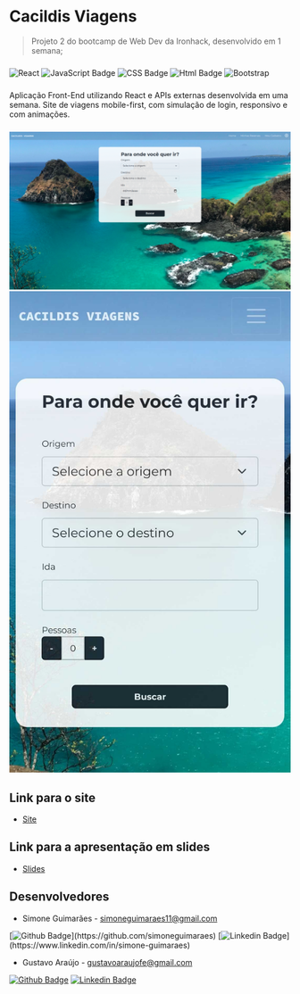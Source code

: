 # Cacildis Viagens
>Projeto 2 do bootcamp de Web Dev da Ironhack, desenvolvido em 1 semana;
###


![React](https://camo.githubusercontent.com/4e4a3b5c3e9c00501ec866e2f2466c5a6032f838aca5f2cf3b14450e39e8a2f0/68747470733a2f2f696d672e736869656c64732e696f2f62616467652f72656163742532302d2532333230323332612e7376673f267374796c653d666f722d7468652d6261646765266c6f676f3d7265616374266c6f676f436f6c6f723d253233363144414642) ![JavaScript Badge](https://img.shields.io/badge/JavaScript-F7DF1E?style=for-the-badge&logo=javascript&logoColor=black) ![CSS Badge](https://img.shields.io/badge/CSS3-1572B6?style=for-the-badge&logo=css3&logoColor=white)  ![Html Badge](https://img.shields.io/badge/HTML5-E34F26?style=for-the-badge&logo=html5&logoColor=white)   ![Bootstrap](https://img.shields.io/badge/Bootstrap-563D7C?style=for-the-badge&logo=bootstrap&logoColor=white)

###
Aplicação Front-End utilizando React e APIs externas desenvolvida em uma semana.
Site de viagens mobile-first, com simulação de login, responsivo e com animações.
###
![Cacildis Viagens](./src/assets/images/printscreen.png)
![Cacildis Viagens Mobile](./src/assets/images/printscreen-mobile.jpg)
###


## Link para o site
- [Site](https://cacildis-viagens.netlify.app/)

## Link para a apresentação em slides
- [Slides](https://docs.google.com/presentation/d/1Xr3laGI1D0oXvGOi7JwVrWx0NYPDPsyg76ATmyB8L7U/edit?usp=sharing)

## Desenvolvedores
- Simone Guimarães - simoneguimaraes11@gmail.com

[![Github Badge](https://img.shields.io/badge/-Github-000?style=flat-square&logo=Github&logoColor=white&link=[https://github.com/simoneguimaraes](https://github.com/simoneguimaraes))](https://github.com/simoneguimaraes) [![Linkedin Badge](https://img.shields.io/badge/-LinkedIn-blue?style=flat-square&logo=Linkedin&logoColor=white&link=[https://www.linkedin.com/in/simone-guimaraes/](https://www.linkedin.com/in/simone-guimaraes/))](https://www.linkedin.com/in/simone-guimaraes)

- Gustavo Araújo - gustavoaraujofe@gmail.com

[![Github Badge](https://img.shields.io/badge/-Github-000?style=flat-square&logo=Github&logoColor=white&link=https://github.com/gustavoaraujofe)](https://github.com/gustavoaraujofe) [![Linkedin Badge](https://img.shields.io/badge/-LinkedIn-blue?style=flat-square&logo=Linkedin&logoColor=white&link=https://www.linkedin.com/in/gustavoaraujofe)](https://www.linkedin.com/in/gustavoaraujofe)